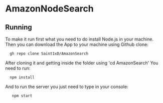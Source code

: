 # AmazonNodeSearch

## Running

To make it run first what you need to do install Node.js in your machine.
Then you can download the App to your machine using Github clone:

      gh repo clone Saint1xD/AmazonSearch

After cloning it and getting inside the folder using 'cd AmazonSearch'
You need to run:
      
      npm install
And to run the server you just need to type in your console:

       npm start
